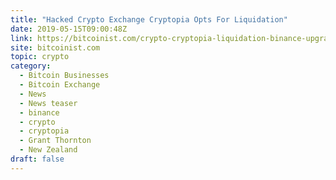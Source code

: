 ```yaml
---
title: "Hacked Crypto Exchange Cryptopia Opts For Liquidation"
date: 2019-05-15T09:00:48Z
link: https://bitcoinist.com/crypto-cryptopia-liquidation-binance-upgrade/?utm_medium=RSS&utm_source=hune
site: bitcoinist.com
topic: crypto
category:
  - Bitcoin Businesses
  - Bitcoin Exchange
  - News
  - News teaser
  - binance
  - crypto
  - cryptopia
  - Grant Thornton
  - New Zealand
draft: false
---
```

